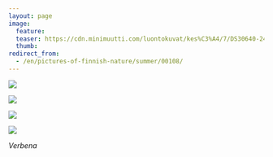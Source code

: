```yaml
---
layout: page
image:
  feature:
  teaser: https://cdn.minimuutti.com/luontokuvat/kes%C3%A4/7/DS30640-245px.jpg
  thumb:
redirect_from:
  - /en/pictures-of-finnish-nature/summer/00108/
---
```


![](https://cdn.minimuutti.com/luontokuvat/kes%C3%A4/7/DS30608-800px.jpg)

![](https://cdn.minimuutti.com/luontokuvat/kes%C3%A4/7/DS30625-800px.jpg)

![](https://cdn.minimuutti.com/luontokuvat/kes%C3%A4/7/DS30628-800px.jpg)

![](https://cdn.minimuutti.com/luontokuvat/kes%C3%A4/7/DS30642-800px.jpg)

*Verbena*
